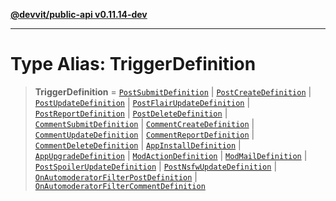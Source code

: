 [**@devvit/public-api v0.11.14-dev**](../README.md)

---

# Type Alias: TriggerDefinition

> **TriggerDefinition** = [`PostSubmitDefinition`](PostSubmitDefinition.md) \| [`PostCreateDefinition`](PostCreateDefinition.md) \| [`PostUpdateDefinition`](PostUpdateDefinition.md) \| [`PostFlairUpdateDefinition`](PostFlairUpdateDefinition.md) \| [`PostReportDefinition`](PostReportDefinition.md) \| [`PostDeleteDefinition`](PostDeleteDefinition.md) \| [`CommentSubmitDefinition`](CommentSubmitDefinition.md) \| [`CommentCreateDefinition`](CommentCreateDefinition.md) \| [`CommentUpdateDefinition`](CommentUpdateDefinition.md) \| [`CommentReportDefinition`](CommentReportDefinition.md) \| [`CommentDeleteDefinition`](CommentDeleteDefinition.md) \| [`AppInstallDefinition`](AppInstallDefinition.md) \| [`AppUpgradeDefinition`](AppUpgradeDefinition.md) \| [`ModActionDefinition`](ModActionDefinition.md) \| [`ModMailDefinition`](ModMailDefinition.md) \| [`PostSpoilerUpdateDefinition`](PostSpoilerUpdateDefinition.md) \| [`PostNsfwUpdateDefinition`](PostNsfwUpdateDefinition.md) \| [`OnAutomoderatorFilterPostDefinition`](OnAutomoderatorFilterPostDefinition.md) \| [`OnAutomoderatorFilterCommentDefinition`](OnAutomoderatorFilterCommentDefinition.md)
